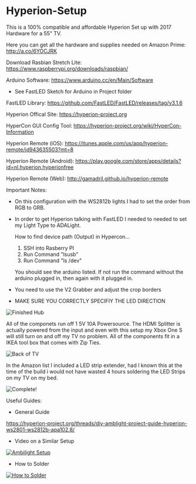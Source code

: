 # Hyperion-Setup
This is a 100% compatible and affordable Hyperion Set up with 2017 Hardware for a 55" TV.

Here you can get all the hardware and supplies needed on Amazon Prime: http://a.co/6YOCJRK

Download Rasbian Stretch Lite: 
https://www.raspberrypi.org/downloads/raspbian/

Arduino Software: 
https://www.arduino.cc/en/Main/Software
- See FastLED Sketch for Arduino in Project folder

FastLED Library:
https://github.com/FastLED/FastLED/releases/tag/v3.1.6

Hyperion Offical Site: 
https://hyperion-project.org

HyperCon GUI Config Tool: 
https://hyperion-project.org/wiki/HyperCon-Information

Hyperion Remote (iOS):
https://itunes.apple.com/us/app/hyperion-remote/id943635503?mt=8

Hyperion Remote (Android):
https://play.google.com/store/apps/details?id=nl.hyperion.hyperionfree

Hyperion Remote (Web):
http://gamadril.github.io/hyperion-remote

Important Notes:
- On this configuration with the WS2812b lights I had to set the order from RGB to GRB.

- In order to get Hyperion talking with FastLED I needed to needed to set my Light Type to ADALight.

  How to find device path (Output) in Hypercon...
  
  1. SSH into Rasberry PI
  2. Run Command "lsusb"
  3. Run Command "ls /dev"
  
  You should see the arduino listed. If not run the command without the arduino plugged in, then again with it plugged in.
  
- You need to use the V2 Grabber and adjust the crop borders

- MAKE SURE YOU CORRECTLY SPECIFIY THE LED DIRECTION


![Finished Hub](https://i.imgur.com/hko62Wp.jpg)

All of the componets run off 1 5V 10A Powersource. The HDMI Splitter is actually powered from the input and even with this setup my Xbox One S will still turn on and off my TV no problem. All of the components fit in a IKEA tool box that comes with Zip Ties.

![Back of TV](https://i.imgur.com/M15SLg8.jpg)

In the Amazon list I included a LED strip extender, had I known this at the time of the build i would not have wasted 4 hours soldering the LED Strips on my TV on my bed. 

![Complete!](https://i.imgur.com/cyucgzg.jpg)

Useful Guides:

- General Guide

https://hyperion-project.org/threads/diy-amblight-project-guide-hyperion-ws2801-ws2812b-apa102.8/

- Video on a Similar Setup

[![Ambilight Setup](https://img.youtube.com/vi/JvcR2td1Cso/0.jpg)](https://www.youtube.com/watch?v=JvcR2td1Cso)

- How to Solder

[![How to Solder](https://img.youtube.com/vi/VxMV6wGS3NY/0.jpg)](https://www.youtube.com/watch?v=VxMV6wGS3NY)
